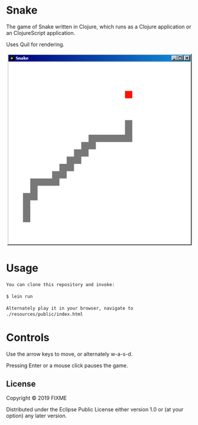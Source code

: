 # Snake

The game of Snake written in Clojure, 
which runs as a Clojure application
or an ClojureScript application.

Uses Quil for rendering.

![Alt text](./screenshot1.png?raw=true "Title")

# Usage
	You can clone this repository and invoke:
	
    $ lein run

	Alternately play it in your browser, navigate to
	./resources/public/index.html
	

# Controls

Use the arrow keys to move, or alternately w-a-s-d.

Pressing Enter or a mouse click pauses the game.


## License

Copyright © 2019 FIXME

Distributed under the Eclipse Public License either version 1.0 or (at
your option) any later version.
